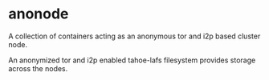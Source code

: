 # anonode

A collection of containers acting as an anonymous tor and i2p based cluster node.

An anonymized tor and i2p enabled tahoe-lafs filesystem provides storage across the nodes.

